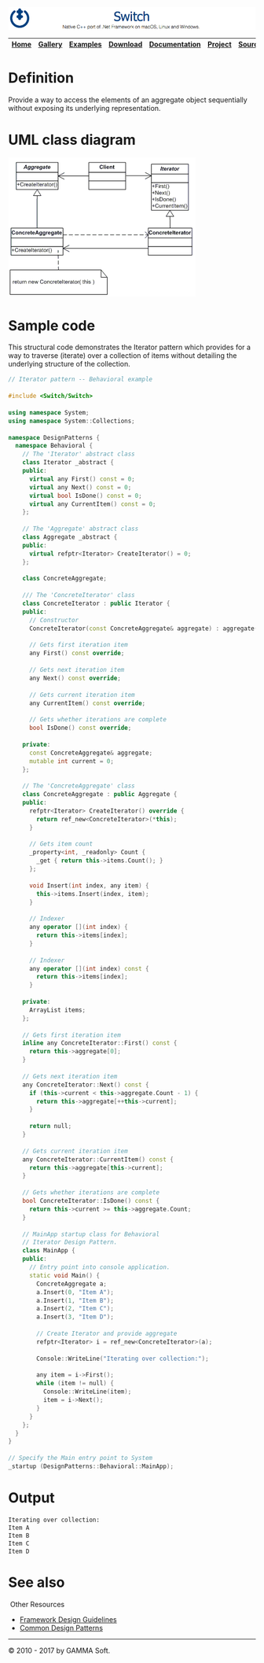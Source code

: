 ![Switch Header](Images/SwitchNativeC++port.png)

| [Home](Home.md) | [Gallery](Gallery.md) | [Examples](Examples.md) | [Download](Download.md) | [Documentation](Documentation.md) | [Project](https://sourceforge.net/projects/switchpro) | [Source](https://github.com/gammasoft71/switch) | [License](License.md) | [Contact](Contact.md) | [GAMMA Soft](https://gammasoft71.wixsite.com/gammasoft) |
|-----------------|-----------------------|-------------------------|-------------------------|-----------------------------------|-------------------------------------------------------|-------------------------------------------------|-----------------------|-----------------------|---------------------------------------------------------|

# Definition

Provide a way to access the elements of an aggregate object sequentially without exposing its underlying representation.

# UML class diagram

![AbstractFactory](Images/DesignPatterns/iterator.gif)

# Sample code

This structural code demonstrates the Iterator pattern which provides for a way to traverse (iterate) over a collection of items without detailing the underlying structure of the collection.

```c++
// Iterator pattern -- Behavioral example
 
#include <Switch/Switch>
 
using namespace System;
using namespace System::Collections;
 
namespace DesignPatterns {
  namespace Behavioral {
    // The 'Iterator' abstract class
    class Iterator _abstract {
    public:
      virtual any First() const = 0;
      virtual any Next() const = 0;
      virtual bool IsDone() const = 0;
      virtual any CurrentItem() const = 0;
    };
    
    // The 'Aggregate' abstract class
    class Aggregate _abstract {
    public:
      virtual refptr<Iterator> CreateIterator() = 0;
    };
    
    class ConcreteAggregate;
    
    /// The 'ConcreteIterator' class
    class ConcreteIterator : public Iterator {
    public:
      // Constructor
      ConcreteIterator(const ConcreteAggregate& aggregate) : aggregate(aggregate) {}
      
      // Gets first iteration item
      any First() const override;
      
      // Gets next iteration item
      any Next() const override;
      
      // Gets current iteration item
      any CurrentItem() const override;
    
      // Gets whether iterations are complete
      bool IsDone() const override;
      
    private:
      const ConcreteAggregate& aggregate;
      mutable int current = 0;
    };
    
    // The 'ConcreteAggregate' class
    class ConcreteAggregate : public Aggregate {
    public:
      refptr<Iterator> CreateIterator() override {
        return ref_new<ConcreteIterator>(*this);
      }
      
      // Gets item count
      _property<int, _readonly> Count {
        _get { return this->items.Count(); }
      };
      
      void Insert(int index, any item) {
        this->items.Insert(index, item);
      }
      
      // Indexer
      any operator [](int index) {
        return this->items[index];
      }
      
      // Indexer
      any operator [](int index) const {
        return this->items[index];
      }
      
    private:
      ArrayList items;
    };
 
    // Gets first iteration item
    inline any ConcreteIterator::First() const {
      return this->aggregate[0];
    }
    
    // Gets next iteration item
    any ConcreteIterator::Next() const {
      if (this->current < this->aggregate.Count - 1) {
        return this->aggregate[++this->current];
      }
      
      return null;
    }
    
    // Gets current iteration item
    any ConcreteIterator::CurrentItem() const {
      return this->aggregate[this->current];
    }
    
    // Gets whether iterations are complete
    bool ConcreteIterator::IsDone() const {
      return this->current >= this->aggregate.Count;
    }
 
    // MainApp startup class for Behavioral
    // Iterator Design Pattern.
    class MainApp {
    public:
      // Entry point into console application.
      static void Main() {
        ConcreteAggregate a;
        a.Insert(0, "Item A");
        a.Insert(1, "Item B");
        a.Insert(2, "Item C");
        a.Insert(3, "Item D");
        
        // Create Iterator and provide aggregate
        refptr<Iterator> i = ref_new<ConcreteIterator>(a);
        
        Console::WriteLine("Iterating over collection:");
        
        any item = i->First();
        while (item != null) {
          Console::WriteLine(item);
          item = i->Next();
        }
      }
    };
  }
}
 
// Specify the Main entry point to System
_startup (DesignPatterns::Behavioral::MainApp);
```

# Output

```
Iterating over collection:
Item A
Item B
Item C
Item D
```

# See also
​
Other Resources

* [Framework Design Guidelines](FrameworkDesignGuidelines.md)
* [Common Design Patterns](CommonDesignPatterns.md)

______________________________________________________________________________________________

© 2010 - 2017 by GAMMA Soft.
